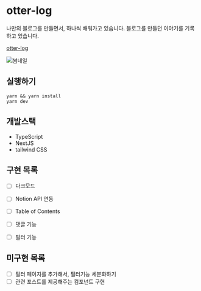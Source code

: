 # otter-log

나만의 블로그를 만들면서, 하나씩 배워가고 있습니다. 블로그를 만들던 이야기를 기록하고 있습니다.

[otter-log](https://otter-log.world)

![썸네일](https://res.cloudinary.com/ddzuhs646/image/upload/v1676994807/%E1%84%89%E1%85%B3%E1%84%8F%E1%85%B3%E1%84%85%E1%85%B5%E1%86%AB%E1%84%89%E1%85%A3%E1%86%BA_2023-02-22_%E1%84%8B%E1%85%A9%E1%84%8C%E1%85%A5%E1%86%AB_12.53.15_flk0ou.png)

## 실행하기

```shell
yarn && yarn install
yarn dev
```

## 개발스택

- TypeScript
- NextJS
- tailwind CSS

## 구현 목록
- [ ] 다크모드
- [ ] Notion API 연동
- [ ] Table of Contents
- [ ] 댓글 기능
- [ ] 필터 기능


## 미구현 목록
- [ ] 필터 페이지를 추가해서, 필터기능 세분화하기
- [ ] 관련 포스트를 제공해주는 컴포넌트 구현
